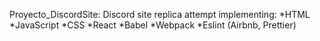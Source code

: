 Proyecto_DiscordSite:
Discord site replica attempt implementing:
*HTML
*JavaScript
*CSS
*React
*Babel
*Webpack
*Eslint (Airbnb, Prettier) 
